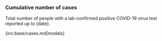 ### Cumulative number of cases 

Total number of people with a lab-confirmed positive COVID-19 virus test reported up to {date}.

{inc:base/cases.md|modals}